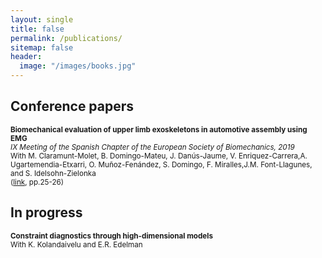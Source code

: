 ```yaml
---
layout: single
title: false
permalink: /publications/
sitemap: false
header:
  image: "/images/books.jpg"
---
```


## Conference papers

<small>__Biomechanical evaluation of upper limb exoskeletons in automotive assembly using EMG__<br />_IX Meeting of the Spanish Chapter of the European Society of Biomechanics, 2019_<br />With M. Claramunt-Molet, B. Domingo-Mateu, J. Danús-Jaume, V. Enriquez-Carrera,A. Ugartemendia-Etxarri, O. Muñoz-Fenández, S. Domingo, F. Miralles,J.M. Font-Llagunes, and S. Idelsohn-Zielonka<br />([link](http://ixcapitulo-esb.ulpgc.es/wp-content/uploads/2019/10/Libro-de-Actas_IXCapituloEspanolESB_ISBN.pdf), pp.25-26)</small>

## In progress

<small>__Constraint diagnostics through high-dimensional models__<br />With K. Kolandaivelu and E.R. Edelman</small>